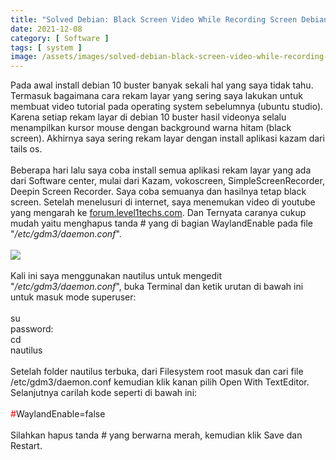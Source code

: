 ```yaml
---
title: "Solved Debian: Black Screen Video While Recording Screen Debian 10 Buster"
date: 2021-12-08
category: [ Software ]
tags: [ system ]
image: /assets/images/solved-debian-black-screen-video-while-recording-screen-debian-10-buster.jpg
---
```

Pada awal install debian 10 buster banyak sekali hal yang saya tidak tahu. Termasuk bagaimana cara rekam layar yang sering saya lakukan untuk membuat video tutorial pada operating system sebelumnya (ubuntu studio). Karena setiap rekam layar di debian 10 buster hasil videonya selalu menampilkan kursor mouse dengan background warna hitam (black screen). Akhirnya saya sering rekam layar dengan install aplikasi kazam dari tails os.<br/>
<br/>
Beberapa hari lalu saya coba install semua aplikasi rekam layar yang ada dari Software center, mulai dari Kazam, vokoscreen, SimpleScreenRecorder, Deepin Screen Recorder. Saya coba semuanya dan hasilnya tetap black screen. Setelah menelusuri di internet, saya menemukan video di youtube yang mengarah ke <a href="https://forum.level1techs.com/t/screen-recorder-for-wayland/112195/21">forum.level1techs.com</a>. Dan Ternyata caranya cukup mudah yaitu menghapus tanda # yang di bagian WaylandEnable pada file "<i>/etc/gdm3/daemon.conf</i>".<br/>
<br/>
<img class="img-post" src="{{site.baseurl}}/assets/images/wayland-enable.jpg"><br/>
<br/>
Kali ini saya menggunakan nautilus untuk mengedit "<i>/etc/gdm3/daemon.conf</i>", buka Terminal dan ketik urutan di bawah ini untuk masuk mode superuser:<br/>
<br/>
su<br/>
password:<br/>
cd<br/>
nautilus<br/>
<br />
Setelah folder nautilus terbuka, dari Filesystem root masuk dan cari file /etc/gdm3/daemon.conf kemudian klik kanan pilih Open With TextEditor. Selanjutnya carilah kode seperti di bawah ini:<br/>
<br/>
<span style="color:red;">#</span>WaylandEnable=false<br/>
<br/>
Silahkan hapus tanda # yang berwarna merah, kemudian klik Save dan Restart.
